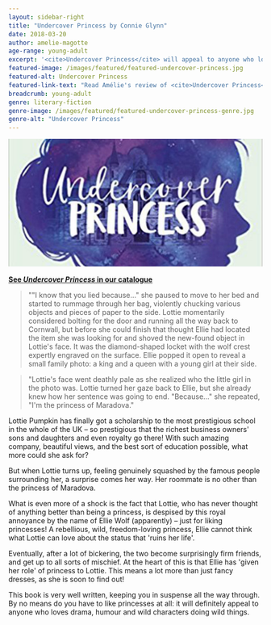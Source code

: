 ```yaml
---
layout: sidebar-right
title: "Undercover Princess by Connie Glynn"
date: 2018-03-20
author: amelie-magotte
age-range: young-adult
excerpt: '<cite>Undercover Princess</cite> will appeal to anyone who loves drama, humour and wild characters doing wild things.'
featured-image: /images/featured/featured-undercover-princess.jpg
featured-alt: Undercover Princess
featured-link-text: "Read Amélie's review of <cite>Undercover Princess</cite>, by Connie Glynn."
breadcrumb: young-adult
genre: literary-fiction
genre-image: /images/featured/featured-undercover-princess-genre.jpg
genre-alt: "Undercover Princess"
---
```


![Undercover Princess](/images/featured/featured-undercover-princess.jpg)

**[See <cite>Undercover Princess</cite> in our catalogue](https://suffolk.spydus.co.uk/cgi-bin/spydus.exe/ENQ/OPAC/BIBENQ?BRN=2264677)**

> ""I know that you lied because..." she paused to move to her bed and started to rummage through her bag, violently chucking various objects and pieces of paper to the side. Lottie momentarily considered bolting for the door and running all the way back to Cornwall, but before she could finish that thought Ellie had located the item she was looking for and shoved the new-found object in Lottie's face. It was the diamond-shaped locket with the wolf crest expertly engraved on the surface. Ellie popped it open to reveal a small family photo: a king and a queen with a young girl at their side.

> "Lottie's face went deathly pale as she realized who the little girl in the photo was. Lottie turned her gaze back to Ellie, but she already knew how her sentence was going to end. "Because..." she repeated, "I'm the princess of Maradova."

Lottie Pumpkin has finally got a scholarship to the most prestigious school in the whole of the UK – so prestigious that the richest business owners' sons and daughters and even royalty go there! With such amazing company, beautiful views, and the best sort of education possible, what more could she ask for?

But when Lottie turns up, feeling genuinely squashed by the famous people surrounding her, a surprise comes her way. Her roommate is no other than the princess of Maradova.

What is even more of a shock is the fact that Lottie, who has never thought of anything better than being a princess, is despised by this royal annoyance by the name of Ellie Wolf (apparently) – just for liking princesses! A rebellious, wild, freedom-loving princess, Ellie cannot think what Lottie can love about the status that 'ruins her life'.

Eventually, after a lot of bickering, the two become surprisingly firm friends, and get up to all sorts of mischief. At the heart of this is that Ellie has 'given her role' of princess to Lottie. This means a lot more than just fancy dresses, as she is soon to find out!

This book is very well written, keeping you in suspense all the way through. By no means do you have to like princesses at all: it will definitely appeal to anyone who loves drama, humour and wild characters doing wild things.
